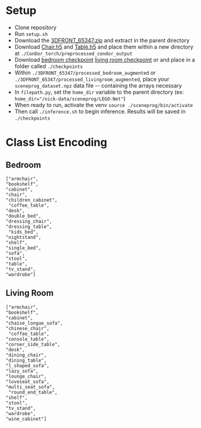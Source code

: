 # Setup
- Clone repository
- Run `setup.sh`
- Download the [3DFRONT_65347.zip](https://drive.google.com/drive/folders/1MmSb6461ixGGqGa5hRY3s0IR4xTeRdPF) and extract in the parent directory
- Download [Chair.h5](https://drive.google.com/drive/folders/1MmSb6461ixGGqGa5hRY3s0IR4xTeRdPF) and [Table.h5](https://drive.google.com/drive/folders/1MmSb6461ixGGqGa5hRY3s0IR4xTeRdPF) and place them within a new directory at `./ConDor_torch/preprocessed_condor_output`
- Download [bedroom checkpoint](https://drive.google.com/file/d/183j3i6R-YtgyOkWsUYnH894ZBkdyseZH/view) [living room checkpoint](https://drive.google.com/file/d/1FKkjaKHC5alrN3SsPDAZ3iU24AfAEw4s/view) or and place in a folder called `./checkpoints`
- Within `./3DFRONT_65347/processed_bedroom_augmented` or `./3DFRONT_65347/processed_livingroom_augmented`, place your `sceneprog_dataset.npz` data file -- containing the arrays necessary
- In `filepath.py`, set the `home_dir` variable to the parent directory (ex: `home_dir="/nick-data/sceneprog/LEGO-Net"`)
- When ready to run, activate the venv `source ./sceneprog/bin/activate`
- Then call `./inference.sh` to begin inference. Results will be saved in `./checkpoints`

# Class List Encoding
## Bedroom
```
["armchair", 
"bookshelf", 
"cabinet", 
"chair", 
"children_cabinet",
 "coffee_table", 
"desk", 
"double_bed", 
"dressing_chair", 
"dressing_table",
 "kids_bed", 
"nightstand", 
"shelf", 
"single_bed", 
"sofa", 
"stool", 
"table", 
"tv_stand", 
"wardrobe"]
```

## Living Room
```
["armchair", 
"bookshelf", 
"cabinet", 
"chaise_longue_sofa", 
"chinese_chair",
 "coffee_table", 
"console_table", 
"corner_side_table", 
"desk", 
"dining_chair", 
"dining_table", 
"l_shaped_sofa", 
"lazy_sofa", 
"lounge_chair", 
"loveseat_sofa", 
"multi_seat_sofa",
 "round_end_table", 
"shelf", 
"stool", 
"tv_stand", 
"wardrobe", 
"wine_cabinet"]
```
